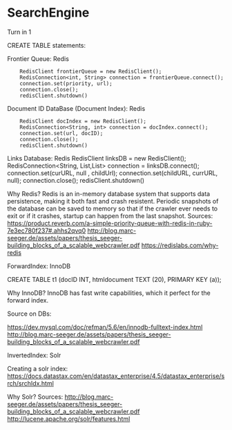 # SearchEngine

Turn in 1

CREATE TABLE statements:

Frontier Queue: Redis

        RedisClient frontierQueue = new RedisClient();
        RedisConnection<int, String> connection = frontierQueue.connect();
        connection.set(priority, url);
        connection.close();
        redisClient.shutdown()
        
  

Document ID DataBase (Document Index): Redis

        RedisClient docIndex = new RedisClient();
        RedisConnection<String, int> connection = docIndex.connect();
        connection.set(url, docID);
        connection.close();
        redisClient.shutdown()
        
Links Database: Redis
        RedisClient linksDB = new RedisClient();
        RedisConnection<String, List<String>,List<String>> connection = linksDB.connect();
        connection.set(curURL, null , childUrl);
        connection.set(childURL, currURL, null);
        connection.close();
        redisClient.shutdown()
        
 Why Redis? Redis is an in-memory database system that supports data persistence, making it both fast and crash resistent. Periodic snapshots of the database can be saved to memory so that if the crawler ever needs to exit or if it crashes, startup can happen from the last snapshot.
 Sources: 
 https://product.reverb.com/a-simple-priority-queue-with-redis-in-ruby-7e3ec780f237#.ahhs2qvq0
 http://blog.marc-seeger.de/assets/papers/thesis_seeger-building_blocks_of_a_scalable_webcrawler.pdf
 https://redislabs.com/why-redis
 
 ForwardIndex: InnoDB
 
  CREATE TABLE t1 (docID INT, htmldocument TEXT (20), PRIMARY KEY (a));
  
  Why InnoDB? InnoDB has fast write capabilities, which it perfect for the forward index. 
  
  Source on DBs: 
  
  https://dev.mysql.com/doc/refman/5.6/en/innodb-fulltext-index.html
  http://blog.marc-seeger.de/assets/papers/thesis_seeger-building_blocks_of_a_scalable_webcrawler.pdf
  
  InvertedIndex: Solr
  
  Creating a solr index: https://docs.datastax.com/en/datastax_enterprise/4.5/datastax_enterprise/srch/srchIdx.html
  
  Why Solr? 
  Sources: 
  http://blog.marc-seeger.de/assets/papers/thesis_seeger-building_blocks_of_a_scalable_webcrawler.pdf
  http://lucene.apache.org/solr/features.html
 
 

